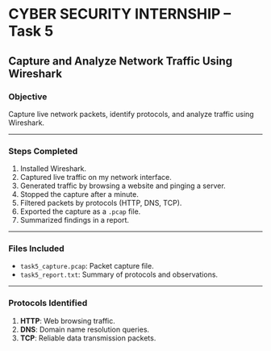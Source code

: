 # CYBER SECURITY INTERNSHIP – Task 5

## **Capture and Analyze Network Traffic Using Wireshark**

### **Objective**
Capture live network packets, identify protocols, and analyze traffic using Wireshark.

---

### **Steps Completed**
1. Installed Wireshark.
2. Captured live traffic on my network interface.
3. Generated traffic by browsing a website and pinging a server.
4. Stopped the capture after a minute.
5. Filtered packets by protocols (HTTP, DNS, TCP).
6. Exported the capture as a `.pcap` file.
7. Summarized findings in a report.

---

### **Files Included**
- `task5_capture.pcap`: Packet capture file.
- `task5_report.txt`: Summary of protocols and observations.

---

### **Protocols Identified**
1. **HTTP**: Web browsing traffic.
2. **DNS**: Domain name resolution queries.
3. **TCP**: Reliable data transmission packets.


